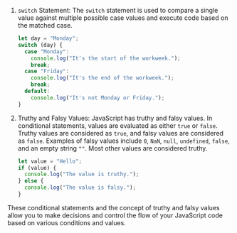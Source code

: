 1. `switch` Statement:
   The `switch` statement is used to compare a single value against multiple possible case values and execute code based on the matched case.

   ```javascript
   let day = "Monday";
   switch (day) {
     case "Monday":
       console.log("It's the start of the workweek.");
       break;
     case "Friday":
       console.log("It's the end of the workweek.");
       break;
     default:
       console.log("It's not Monday or Friday.");
   }
   ```

2. Truthy and Falsy Values:
   JavaScript has truthy and falsy values. In conditional statements, values are evaluated as either `true` or `false`. Truthy values are considered as `true`, and falsy values are considered as `false`. Examples of falsy values include `0`, `NaN`, `null`, `undefined`, `false`, and an empty string `""`. Most other values are considered truthy.

   ```javascript
   let value = "Hello";
   if (value) {
     console.log("The value is truthy.");
   } else {
     console.log("The value is falsy.");
   }
   ```

These conditional statements and the concept of truthy and falsy values allow you to make decisions and control the flow of your JavaScript code based on various conditions and values.